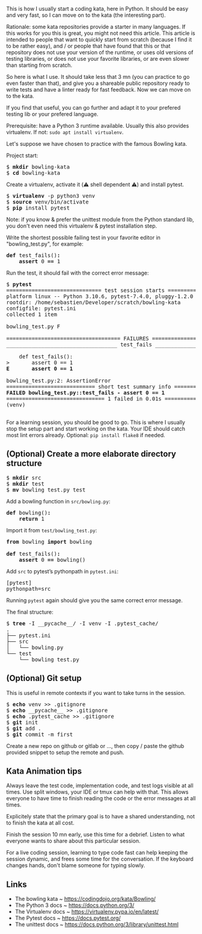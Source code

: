 This is how I usually start a coding kata, here in Python. It should be easy
and very fast, so I can move on to the kata (the interesting part).

Rationale: some kata repositories provide a starter in many languages. If this
works for you this is great, you might not need this article. This article is
intended to people that want to quickly start from scratch (because I find it
to be rather easy), and / or people that have found that this or that
repository does not use your version of the runtime, or uses old versions of
testing libraries, or does not use your favorite libraries, or are even slower
than starting from scratch.

So here is what I use. It should take less that 3 mn (you can practice to go
even faster than that), and give you a shareable public repository ready to
write tests and have a linter ready for fast feedback. Now we can move on to
the kata.

If you find that useful, you can go further and adapt it to your prefered
testing lib or your prefered language.

Prerequisite: have a Python 3 runtime available. Usually this also provides
virtualenv. If not: `sudo apt install virtualenv`.

Let's suppose we have chosen to practice with the famous Bowling kata.

Project start:

<pre>
$ <b>mkdir</b> bowling-kata
$ <b>cd</b> bowling-kata
</pre>

Create a virtualenv, activate it (⚠️ shell dependent ⚠️) and install pytest.

<pre>
$ <b>virtualenv</b> -p python3 venv
$ <b>source</b> venv/bin/activate
$ <b>pip</b> install pytest
</pre>

Note: if you know & prefer the unittest module from the Python standard lib,
you don't even need this virtualenv & pytest installation step.

Write the shortest possible failing test in your favorite editor in "bowling_test.py", for example:

<pre>
<b>def</b> test_fails()<b>:</b>
    <b>assert</b> 0 <b>==</b> 1
</pre>

Run the test, it should fail with the correct error message:

<pre>
$ <b>pytest</b>
============================== test session starts ===============================
platform linux -- Python 3.10.6, pytest-7.4.0, pluggy-1.2.0
rootdir: /home/sebastien/Developer/scratch/bowling-kata
configfile: pytest.ini
collected 1 item

bowling_test.py F                                                          [100%]

==================================== FAILURES ====================================
___________________________________ test_fails ___________________________________

    def test_fails():
>       assert 0 == 1
<b>E       assert 0 == 1</b>

bowling_test.py:2: AssertionError
============================ short test summary info =============================
<b>FAILED bowling_test.py::test_fails - assert 0 == 1</b>
=============================== 1 failed in 0.01s ================================
(venv)

</pre>

For a learning session, you should be good to go. This is where I usually stop
the setup part and start working on the kata. Your IDE should catch most lint
errors already. Optional: `pip install flake8` if needed.

## (Optional) Create a more elaborate directory structure

<pre>
$ <b>mkdir</b> src
$ <b>mkdir</b> test
$ <b>mv</b> bowling_test.py test
</pre>

Add a bowling function in `src/bowling.py`:

<pre>
<b>def</b> bowling()<b>:</b>
    <b>return</b> 1
</pre>

Import it from `test/bowling_test.py`:

<pre>
<b>from</b> bowling <b>import</b> bowling

<b>def</b> test_fails()<b>:</b>
    <b>assert</b> 0 <b>==</b> bowling()
</pre>

Add `src` to pytest’s pythonpath in `pytest.ini`:

<pre>
[pytest]
pythonpath=src
</pre>

Running `pytest` again should give you the same correct error message.

The final structure:

<pre>
$ <b>tree</b> -I __pycache__/ -I venv -I .pytest_cache/
.
├── pytest.ini
├── src
│   └── bowling.py
└── test
    └── bowling_test.py
</pre>

## (Optional) Git setup

This is useful in remote contexts if you want to take turns in the session.

<pre>
$ <b>echo</b> venv >> .gitignore
$ <b>echo</b> __pycache__ >> .gitignore
$ <b>echo</b> .pytest_cache >> .gitignore
$ <b>git</b> init
$ <b>git</b> add .
$ <b>git</b> commit -m first
</pre>

Create a new repo on github or gitlab or ..., then copy / paste the github
provided snippet to setup the remote and push.

## Kata Animation tips

Always leave the test code, implementation code, and test logs visible at all
times. Use split windows, your IDE or tmux can help with that. This allows
everyone to have time to finish reading the code or the error messages at all
times.

Explicitely state that the primary goal is to have a shared understanding, not
to finish the kata at all cost.

Finish the session 10 mn early, use this time for a debrief. Listen to what
everyone wants to share about this particular session.

For a live coding session, learning to type code fast can help keeping the
session dynamic, and frees some time for the conversation. If the keyboard
changes hands, don't blame someone for typing slowly.

## Links

- The bowling kata ~ <https://codingdojo.org/kata/Bowling/>
- The Python 3 docs ~ <https://docs.python.org/3/>
- The Virtualenv docs ~ <https://virtualenv.pypa.io/en/latest/>
- The Pytest docs ~ <https://docs.pytest.org/>
- The unittest docs ~ <https://docs.python.org/3/library/unittest.html>
